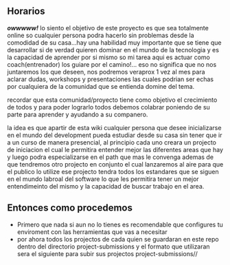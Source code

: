 ## Horarios
_**owwwww!**_ lo siento el objetivo de este proyecto es que sea totalmente online so cualquier persona podra hacerlo sin problemas desde la comodidad de su casa...hay una habilidad muy importante que se  tiene que desarrollar si de verdad quieren dominar en el mundo de la tecnologia y es la capacidad de aprender por si mismo so mi tarea aqui es actuar como coach(entrenador) los guiare por el camino!... eso no significa que no nos juntaremos los que deseen, nos podremos veraprox 1 vez al mes para aclarar dudas, workshops y presentaciones las cuales podrian ser echas por cualquiera de la comunidad que se entienda domine del tema.

recordar que esta comunidad/proyecto tiene como objetivo el crecimiento de todos y para poder lograrlo todos debemos colabrar poniendo de su parte para aprender y ayudando a su companero.

la idea es que apartir de esta wiki cualquier persona que desee inicializarse en el mundo del development pueda estudiar desde su casa sin tener que ir a un curso de manera presencial, al principio cada uno creara un projecto de iniciacion el cual le permitira entender mejor las diferentes areas que hay y luego podra especializarse en el path que mas le convenga ademas de que tendremos otro projecto en conjunto el cual lanzaremos al aire para que el publico lo utilize ese projecto tendra todos los estandares que se siguen en el mundo labroal del software lo que les permitira tener un mejor entendimeinto del mismo y la capacidad de buscar trabajo en el area.

## Entonces como procedemos

- Primero que nada si aun no lo tienes es recomendable que configures tu enviroment con las herramientas que vas a necesitar
- por ahora todos los projectos de cada quien se guardaran en este repo dentro del directorio project-submissions
 y el formato que utilizaran sera el siguiente para subir sus projectos project-submissions/<nombredeusuario>/<NombreEjercicio>

